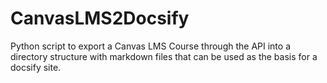 # CanvasLMS2Docsify

Python script to export a Canvas LMS Course through the API into a directory structure with markdown files that can be used as the basis for a docsify site.
